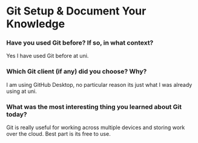 # Git Setup & Document Your Knowledge
### Have you used Git before? If so, in what context?
Yes I have used Git before at uni.

### Which Git client (if any) did you choose? Why?
I am using GitHub Desktop, no particular reason its just what I was already using at uni.

### What was the most interesting thing you learned about Git today?
Git is really useful for working across multiple devices and storing work over the cloud. Best part is its free to use.